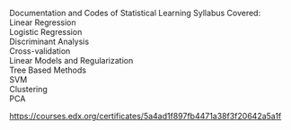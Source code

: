 Documentation and Codes of Statistical Learning 
Syllabus Covered:\
Linear Regression\
Logistic Regression\
Discriminant Analysis\
Cross-validation\
Linear Models and Regularization\
Tree Based Methods\
SVM\
Clustering\
PCA

https://courses.edx.org/certificates/5a4ad1f897fb4471a38f3f20642a5a1f
